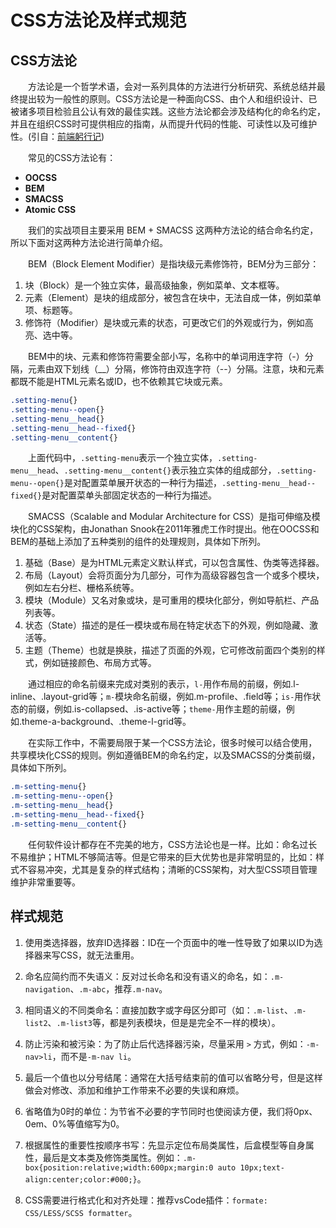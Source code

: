 # CSS方法论及样式规范

## CSS方法论

&emsp;&emsp;方法论是一个哲学术语，会对一系列具体的方法进行分析研究、系统总结并最终提出较为一般性的原则。CSS方法论是一种面向CSS、由个人和组织设计、已被诸多项目检验且公认有效的最佳实践。这些方法论都会涉及结构化的命名约定，并且在组织CSS时可提供相应的指南，从而提升代码的性能、可读性以及可维护性。(引自：[前端躬行记](https://www.kancloud.cn/pwstrick/fe-questions/1627447))

&emsp;&emsp;常见的CSS方法论有：
- **OOCSS**
- **BEM**
- **SMACSS**
- **Atomic CSS**

&emsp;&emsp;我们的实战项目主要采用 BEM + SMACSS 这两种方法论的结合命名约定，所以下面对这两种方法论进行简单介绍。

&emsp;&emsp;BEM（Block Element Modifier）是指块级元素修饰符，BEM分为三部分：
1. 块（Block）是一个独立实体，最高级抽象，例如菜单、文本框等。
2. 元素（Element）是块的组成部分，被包含在块中，无法自成一体，例如菜单项、标题等。
3. 修饰符（Modifier）是块或元素的状态，可更改它们的外观或行为，例如高亮、选中等。

&emsp;&emsp;BEM中的块、元素和修饰符需要全部小写，名称中的单词用连字符（-）分隔，元素由双下划线（__）分隔，修饰符由双连字符（--）分隔。注意，块和元素都既不能是HTML元素名或ID，也不依赖其它块或元素。

```css
.setting-menu{}
.setting-menu--open{}
.setting-menu__head{}
.setting-menu__head--fixed{}
.setting-menu__content{}
```

&emsp;&emsp;上面代码中，`.setting-menu`表示一个独立实体，`.setting-menu__head`、`.setting-menu__content{}`表示独立实体的组成部分，`.setting-menu--open{}`是对配置菜单展开状态的一种行为描述，`.setting-menu__head--fixed{}`是对配置菜单头部固定状态的一种行为描述。

&emsp;&emsp;SMACSS（Scalable and Modular Architecture for CSS）是指可伸缩及模块化的CSS架构，由Jonathan Snook在2011年雅虎工作时提出。他在OOCSS和BEM的基础上添加了五种类别的组件的处理规则，具体如下所列。
1. 基础（Base）是为HTML元素定义默认样式，可以包含属性、伪类等选择器。
2. 布局（Layout）会将页面分为几部分，可作为高级容器包含一个或多个模块，例如左右分栏、栅格系统等。
3. 模块（Module）又名对象或块，是可重用的模块化部分，例如导航栏、产品列表等。
4. 状态（State）描述的是任一模块或布局在特定状态下的外观，例如隐藏、激活等。
5. 主题（Theme）也就是换肤，描述了页面的外观，它可修改前面四个类别的样式，例如链接颜色、布局方式等。

&emsp;&emsp;通过相应的命名前缀来完成对类别的表示，`l-`用作布局的前缀，例如.l-inline、.layout-grid等；`m-`模块命名前缀，例如.m-profile、.field等；`is-`用作状态的前缀，例如.is-collapsed、.is-active等；`theme-`用作主题的前缀，例如.theme-a-background、.theme-l-grid等。

&emsp;&emsp;在实际工作中，不需要局限于某一个CSS方法论，很多时候可以结合使用，共享模块化CSS的规则。例如遵循BEM的命名约定，以及SMACSS的分类前缀，具体如下所列。

```css
.m-setting-menu{}
.m-setting-menu--open{}
.m-setting-menu__head{}
.m-setting-menu__head--fixed{}
.m-setting-menu__content{}
```
&emsp;&emsp;任何软件设计都存在不完美的地方，CSS方法论也是一样。比如：命名过长不易维护；HTML不够简洁等。但是它带来的巨大优势也是非常明显的，比如：样式不容易冲突，尤其是复杂的样式结构；清晰的CSS架构，对大型CSS项目管理维护非常重要等。

## 样式规范

1. 使用类选择器，放弃ID选择器：ID在一个页面中的唯一性导致了如果以ID为选择器来写CSS，就无法重用。

2. 命名应简约而不失语义：反对过长命名和没有语义的命名，如：`.m-navigation`、`.m-abc`，推荐`.m-nav`。

3. 相同语义的不同类命名：直接加数字或字母区分即可（如：`.m-list`、`.m-list2`、`.m-list3`等，都是列表模块，但是是完全不一样的模块）。

4. 防止污染和被污染：为了防止后代选择器污染，尽量采用 `>` 方式，例如：`-m-nav>li`，而不是`-m-nav li`。

5. 最后一个值也以分号结尾：通常在大括号结束前的值可以省略分号，但是这样做会对修改、添加和维护工作带来不必要的失误和麻烦。

6. 省略值为0时的单位：为节省不必要的字节同时也使阅读方便，我们将0px、0em、0%等值缩写为0。

7. 根据属性的重要性按顺序书写：先显示定位布局类属性，后盒模型等自身属性，最后是文本类及修饰类属性。例如：`.m-box{position:relative;width:600px;margin:0 auto 10px;text-align:center;color:#000;}`。

8. CSS需要进行格式化和对齐处理：推荐vsCode插件：`formate: CSS/LESS/SCSS formatter`。
